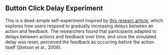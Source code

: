## Button Click Delay Experiment

This is a dead-simple self-experiment inspired by [this researc article](<https://www.cell.com/neuron/fulltext/S0896-6273(06)00627-1>), which explores how users respond to gradually increasing delays between an action and feedback. The researchers found that participants adapted to delays between actions and feedback over time, and once the simulated delay was reset, perceived the feedback as occurring before the action itself (Stetson et al., 2006).
